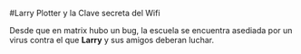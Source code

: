 #Larry Plotter y la Clave secreta del Wifi

Desde que en matrix hubo un bug, la escuela se encuentra asediada por un virus contra 
el que **Larry** y sus amigos deberan luchar.
